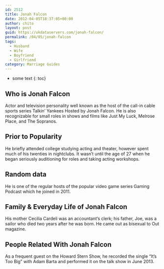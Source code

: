 ```yaml
---
id: 2512
title: Jonah Falcon
date: 2012-04-05T18:37:05+00:00
author: chito
layout: post
guid: https://ukdataservers.com/jonah-falcon/
permalink: /04/05/jonah-falcon
tags:
  - Husband
  - Wife
  - Boyfriend
  - Girlfriend
category: Marriage Guides
---
```


* some text
{: toc}
          
          
## Who is  Jonah Falcon
                  
                  
                  
Actor and television personality well known as the host of the call-in cable sports series Talkin&#8217; Yankees Hosted by Jonah Falcon. He is also recognizable for small roles in shows and films like Just My Luck, Melrose Place, and The Sopranos.
                  
                
                
                
## Prior to Popularity 
                  
                  
                  
He briefly attended college studying acting and theater, however spent much of his twenties in nightclubs. It wasn&#8217;t until the age of 27 when he began seriously auditioning for roles and taking acting workshops.
                  
                
                
                
## Random data 
                  
                  
                  
He is one of the regular hosts of the popular video game series Gaming Podcast which he joined in 2011.
                  
                
                
                
## Family & Everyday Life of Jonah Falcon
                  
                  
                  
His mother Cecilia Cardeli was an accountant&#8217;s clerk; his father, Joe, was a sailor who died two years after he was born. He came out as bisexual to Out magazine.
                  
                
                
                
## People Related With  Jonah Falcon
                  
                  
                  
As a frequent guest on the Howard Stern Show, he recorded the single &#8220;It&#8217;s Too Big&#8221; with Adam Barta and performed it on the talk show in June 2013.
                  
                
              
            
          
          
          
    
    
  
